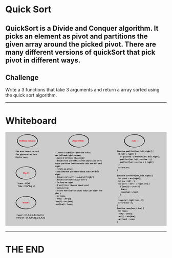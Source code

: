 # Quick Sort

QuickSort is a Divide and Conquer algorithm. It picks an element as pivot and partitions the given array around the picked pivot. There are many different versions of quickSort that pick pivot in different ways. 
---

## Challenge

Write a 3 functions that take 3  arguments and return a array sorted using the quick sort algorithm.

---


# Whiteboard 

![sort](/assets/cc28.png)

---

# THE END